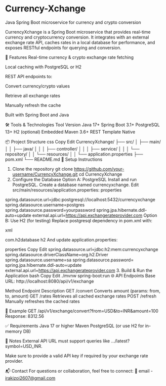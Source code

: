 # Currency-Xchange
Java Spring Boot microservice for currency and crypto conversion

CurrencyXchange is a Spring Boot microservice that provides real-time currency and cryptocurrency conversion. It integrates with an external exchange rate API, caches rates in a local database for performance, and exposes RESTful endpoints for querying and conversion.

🚀 Features
Real-time currency & crypto exchange rate fetching

Local caching with PostgreSQL or H2

REST API endpoints to:

Convert currency/crypto values

Retrieve all exchange rates

Manually refresh the cache

Built with Spring Boot and Java

🛠️ Tools & Technologies
Tool	Version
Java	17+
Spring Boot	3.1+
PostgreSQL	13+
H2 (optional)	Embedded
Maven	3.6+
REST Template	Native

📦 Project Structure
css
Copy
Edit
CurrencyXchange/
├── src/
│   ├── main/
│   │   ├── java/
│   │   │   ├── controller/
│   │   │   ├── service/
│   │   │   └── repository/
│   │   └── resources/
│   │       └── application.properties
├── pom.xml
└── README.md
🧰 Setup Instructions
1. Clone the repository
git clone https://github.com/your-username/CurrencyXchange.git
cd CurrencyXchange
2. Configure the Database
Option A: PostgreSQL
Install and run PostgreSQL. Create a database named currencyxchange.
Edit src/main/resources/application.properties:
properties

spring.datasource.url=jdbc:postgresql://localhost:5432/currencyxchange
spring.datasource.username=postgres
spring.datasource.password=yourpassword
spring.jpa.hibernate.ddl-auto=update
external.api.url=https://api.exchangerateprovider.com
Option B: Use H2 (for testing)
Replace postgresql dependency in pom.xml with:

xml

<dependency>
    <groupId>com.h2database</groupId>
    <artifactId>h2</artifactId>
</dependency>
And update application.properties:

properties
Copy
Edit
spring.datasource.url=jdbc:h2:mem:currencyxchange
spring.datasource.driverClassName=org.h2.Driver
spring.datasource.username=sa
spring.datasource.password=
spring.jpa.hibernate.ddl-auto=update
external.api.url=https://api.exchangerateprovider.com
3. Build & Run the Application
bash
Copy
Edit
./mvnw spring-boot:run
🌐 API Endpoints
Base URL: http://localhost:8080/api/v1/exchange

Method	Endpoint	Description
GET	/convert	Converts amount (params: from, to, amount)
GET	/rates	Retrieves all cached exchange rates
POST	/refresh	Manually refreshes the cached rates

🧪 Example
GET /api/v1/exchange/convert?from=USD&to=INR&amount=100
Response: 8312.56

✅ Requirements
Java 17 or higher
Maven
PostgreSQL (or use H2 for in-memory DB)

📌 Notes
External API URL must support queries like .../latest?symbol=USD_INR.

Make sure to provide a valid API key if required by your exchange rate provider.

📬 Contact
For questions or collaboration, feel free to connect:
📧 email - irakizoi2607@gmail.com
